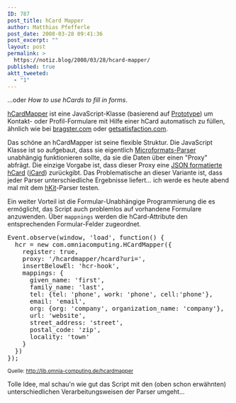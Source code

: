 ```yaml
---
ID: 787
post_title: hCard Mapper
author: Matthias Pfefferle
post_date: 2008-03-28 09:41:36
post_excerpt: ""
layout: post
permalink: >
  https://notiz.blog/2008/03/28/hcard-mapper/
published: true
aktt_tweeted:
  - "1"
---
```

...oder <em>How to use hCards to fill in forms</em>.

<a href="http://lib.omnia-computing.de/hcardmapper">hCardMapper</a> ist eine JavaScript-Klasse (basierend auf <a href="http://www.prototypejs.org/">Prototype</a>) um Kontakt- oder Profil-Formulare mit Hilfe einer hCard automatisch zu füllen, ähnlich wie bei <a href="https://www.bragster.com/signup">bragster.com</a> oder <a href="http://getsatisfaction.com/people/new">getsatisfaction.com</a>.

Das schöne an hCardMapper ist seine flexible Struktur. Die JavaScript Klasse ist so aufgebaut, dass sie eigentlich <a href="http://notiz.blog/2007/05/24/microformats-parser/">Microformats-Parser</a> unabhängig funktionieren sollte, da sie die Daten über einen "Proxy" abfrägt. Die einzige Vorgabe ist, dass dieser Proxy eine <a href="http://notiz.blog/2007/09/16/microjson-microformats-in-json/">JSON formatierte hCard</a> (<a href="http://microjson.org/wiki/JCard">jCard</a>) zurückgibt. Das Problematische an dieser Variante ist, dass jeder Parser unterschiedliche Ergebnisse liefert... ich werde es heute abend mal mit dem <a href="http://allinthehead.com/hkit">hKit</a>-Parser testen.

Ein weiter Vorteil ist die Formular-Unabhängige Programmierung die es ermöglicht, das Script auch problemlos auf vorhandene Formulare anzuwenden. Über <code>mappnings</code> werden die hCard-Attribute den entsprechenden Formular-Felder zugeordnet.

<pre class="code">Event.observe(window, 'load', function() {
  hcr = new com.omniacomputing.HCardMapper({
    register: true,
    proxy: '/hcardmapper/hcard?uri=',
    insertBelowEl: 'hcr-hook',
    mappings: {
      given_name: 'first',
      family_name: 'last',
      tel: {tel: 'phone', work: 'phone', cell:'phone'},
      email: 'email',
      org: {org: 'company', organization_name: 'company'},
      url: 'website',
      street_address: 'street',
      postal_code: 'zip',
      locality: 'town' 
    }
  })
});</pre>
<small>Quelle: <a href="http://lib.omnia-computing.de/hcardmapper">http://lib.omnia-computing.de/hcardmapper</a></small>

Tolle Idee, mal schau'n wie gut das Script mit den (oben schon erwähnten) unterschiedlichen Verarbeitungsweisen der Parser umgeht...